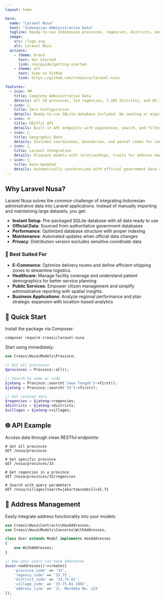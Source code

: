 ```yaml
---
layout: home

hero:
  name: "Laravel Nusa"
  text: "Indonesian Administrative Data"
  tagline: Ready-to-use Indonesian provinces, regencies, districts, and villages data for Laravel applications
  image:
    src: /logo.svg
    alt: Laravel Nusa
  actions:
    - theme: brand
      text: Get Started
      link: /en/guide/getting-started
    - theme: alt
      text: View on GitHub
      link: https://github.com/creasico/laravel-nusa

features:
  - icon: 🗺️
    title: Complete Administrative Data
    details: All 38 provinces, 514 regencies, 7,285 districts, and 83,762 villages with official codes and names
  - icon: 🚀
    title: Zero Configuration
    details: Ready-to-use SQLite database included. No seeding or migration required - just install and use
  - icon: 🌐
    title: RESTful API
    details: Built-in API endpoints with pagination, search, and filtering for all administrative levels
  - icon: 📍
    title: Geographic Data
    details: Includes coordinates, boundaries, and postal codes for comprehensive location services
  - icon: 🔧
    title: Laravel Integration
    details: Eloquent models with relationships, traits for address management, and Laravel-native features
  - icon: 🔄
    title: Auto-Updated
    details: Automatically synchronized with official government data sources through automated workflows
---
```


## Why Laravel Nusa?

Laravel Nusa solves the common challenge of integrating Indonesian administrative data into Laravel applications. Instead of manually importing and maintaining large datasets, you get:

- **Instant Setup**: Pre-packaged SQLite database with all data ready to use
- **Official Data**: Sourced from authoritative government databases
- **Performance**: Optimized database structure with proper indexing
- **Maintenance**: Automated updates when official data changes
- **Privacy**: Distribution version excludes sensitive coordinate data


### 🏢 Best Suited For

- **E-Commerce**: Optimize delivery routes and define efficient shipping zones to streamline logistics.
- **Healthcare**: Manage facility coverage and understand patient demographics for better service planning
- **Public Services**: Empower citizen management and simplify administrative reporting with spatial insights.
- **Business Applications**: Analyze regional performance and plan strategic expansion with location-based analytics

## 🚀 Quick Start

Install the package via Composer:

```bash
composer require creasi/laravel-nusa
```

Start using immediately:

```php
use Creasi\Nusa\Models\Province;

// Get all provinces
$provinces = Province::all();

// Search by name or code
$jateng = Province::search('Jawa Tengah')->first();
$jateng = Province::search('33')->first();

// Get related data
$regencies = $jateng->regencies;
$districts = $jateng->districts;
$villages = $jateng->villages;
```

## 🌐 API Example

Access data through clean RESTful endpoints:

```http
# Get all provinces
GET /nusa/provinces

# Get specific province
GET /nusa/provinces/33

# Get regencies in a province
GET /nusa/provinces/33/regencies

# Search with query parameters
GET /nusa/villages?search=jakarta&codes[]=31.71
```

## 📍 Address Management

Easily integrate address functionality into your models:

```php
use Creasi\Nusa\Contracts\HasAddresses;
use Creasi\Nusa\Models\Concerns\WithAddresses;

class User extends Model implements HasAddresses
{
    use WithAddresses;
}

// Now your users can have addresses
$user->addresses()->create([
    'province_code' => '33',
    'regency_code' => '33.75',
    'district_code' => '33.75.01',
    'village_code' => '33.75.01.1002',
    'address_line' => 'Jl. Merdeka No. 123'
]);
```
